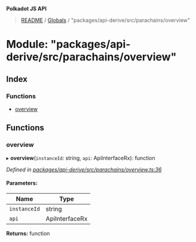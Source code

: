 **Polkadot JS API**

> [README](../README.md) / [Globals](../globals.md) / "packages/api-derive/src/parachains/overview"

# Module: "packages/api-derive/src/parachains/overview"

## Index

### Functions

* [overview](_packages_api_derive_src_parachains_overview_.md#overview)

## Functions

### overview

▸ **overview**(`instanceId`: string, `api`: ApiInterfaceRx): function

*Defined in [packages/api-derive/src/parachains/overview.ts:36](https://github.com/polkadot-js/api/blob/8631f68ba/packages/api-derive/src/parachains/overview.ts#L36)*

#### Parameters:

Name | Type |
------ | ------ |
`instanceId` | string |
`api` | ApiInterfaceRx |

**Returns:** function
